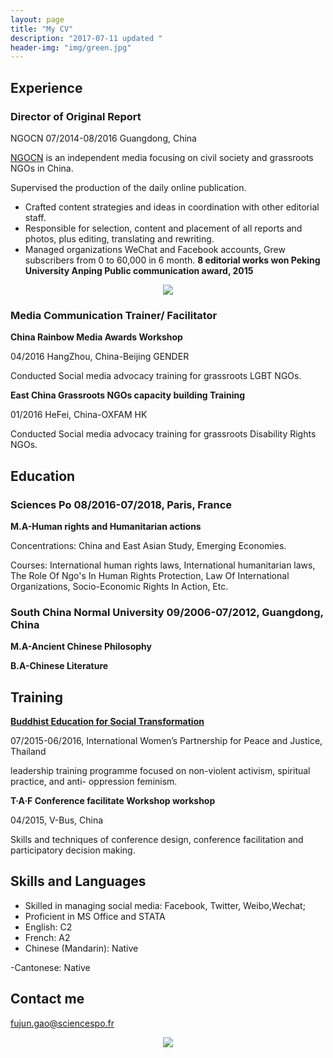 ```yaml
---
layout: page
title: "My CV"
description: "2017-07-11 updated "
header-img: "img/green.jpg"
---
```



## Experience

### Director of Original Report

NGOCN 07/2014-08/2016 Guangdong, China

[NGOCN](www.ngocn.net) is an independent media focusing on civil society and grassroots NGOs in China.

Supervised the production of the daily online publication.
*  Crafted content strategies and ideas in coordination with other editorial staff.
*  Responsible for selection, content and placement of all reports and photos, plus editing, translating and rewriting.
*  Managed organizations WeChat and Facebook accounts, Grew subscribers from 0 to 60,000 in 6 month.
**8 editorial works won Peking University Anping Public communication award, 2015**

<center>
    <p><img src="http://photocdn.sohu.com/20151109/Img425702875.jpg" align="center"></p>
</center>


### Media Communication Trainer/ Facilitator 

**China Rainbow Media Awards Workshop** 

04/2016 HangZhou, China-Beijing GENDER 

Conducted Social media advocacy training for grassroots LGBT NGOs.

**East China Grassroots NGOs capacity building Training**

01/2016 HeFei, China-OXFAM HK 

Conducted Social media advocacy training for grassroots Disability Rights NGOs.

## Education ##

### Sciences Po 08/2016-07/2018, Paris, France ### 

**M.A-Human rights and Humanitarian actions**

Concentrations: China and East Asian Study, Emerging Economies.

Courses: International human rights laws, International humanitarian laws, The Role Of Ngo's In Human Rights Protection, Law Of International Organizations, Socio-Economic Rights In Action, Etc.

### South China Normal University 09/2006-07/2012, Guangdong, China ###

**M.A-Ancient Chinese Philosophy** 

**B.A-Chinese Literature**

## Training ##

**[Buddhist Education for Social Transformation](http://womenforpeaceandjustice.org/courses-we-offer/best/)**

07/2015-06/2016, International Women’s Partnership for Peace and Justice, Thailand 

leadership training programme focused on non-violent activism, spiritual practice, and anti- oppression feminism.

**T·A·F Conference facilitate Workshop workshop**

04/2015, V-Bus, China

Skills and techniques of conference design, conference facilitation and participatory decision making.

## Skills and Languages ##

*  Skilled in managing social media: Facebook, Twitter, Weibo,Wechat; 
*  Proficient in MS Office and STATA
*  English: C2
*  French: A2
*  Chinese (Mandarin): Native 

-Cantonese: Native

## Contact me ##

[fujun.gao@sciencespo.fr](mailto:fujun.gao@sciencespo.fr)




<center>
    <p><img src="https://img3.doubanio.com/view/photo/large/public/p2453384035.jpg" align="center"></p>
</center>



